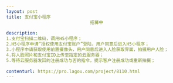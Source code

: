 ```yaml
---                
layout: post       
title: 支付宝小程序
                                招募中
           
description: 
1.支付宝扫描二维码，调用H5小程序；
2.H5小程序申请“授权使用支付宝账户”登陆，用户同意后进入H5小程序；
3.小程序申请获取使用前置摄像头，用户同意后进入人脸获取界面，拍摄用户人脸；
4.将人脸照片和支付宝ID上传至指定的云服务器；
5.等待云服务器发回的注册成功与否的指令，提示客户注册成功或重新拍摄；
     
contenturl: https://pro.lagou.com/project/8110.html      
---                 
```

